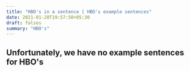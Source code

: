 ```yaml
---
title: "HBO's in a sentence | HBO's example sentences"
date: 2021-01-20T19:57:50+05:30
draft: falses
summary: "HBO's"
---
```

## Unfortunately, we have no example sentences for HBO's                 
